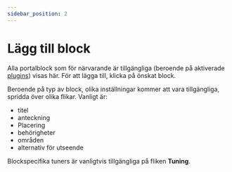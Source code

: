 ```yaml
---
sidebar_position: 2
---
```


# Lägg till block
Alla portalblock som för närvarande är tillgängliga (beroende på aktiverade [plugins](/plugins/manage)) visas här. För att lägga till, klicka på önskat block.

Beroende på typ av block, olika inställningar kommer att vara tillgängliga, spridda över olika flikar. Vanligt är:
* titel
* anteckning
* Placering
* behörigheter
* områden
* alternativ för utseende

Blockspecifika tuners är vanligtvis tillgängliga på fliken **Tuning**.